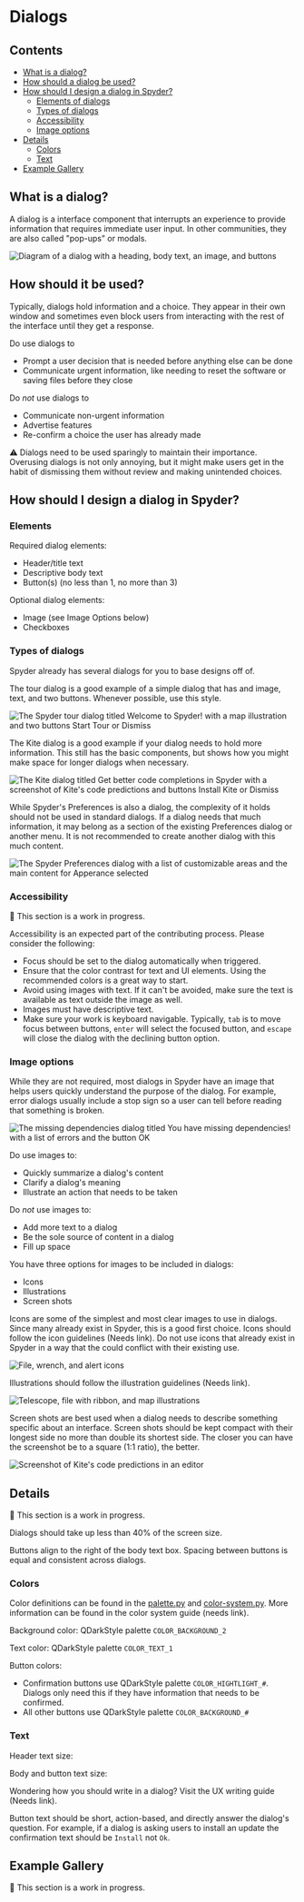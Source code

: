 # Dialogs

## Contents
- [What is a dialog?]()
- [How should a dialog be used?]()
- [How should I design a dialog in Spyder?]()
    - [Elements of dialogs]()
    - [Types of dialogs]()
    - [Accessibility]()
    - [Image options]()
- [Details]()
    - [Colors]()
    - [Text]()
- [Example Gallery]()

## What is a dialog?

A dialog is a interface component that interrupts an experience to provide information that requires immediate user input. 
In other communities, they are also called "pop-ups" or modals.

![Diagram of a dialog with a heading, body text, an image, and buttons](images/dialogs/diagram.png)

## How should it be used?

Typically, dialogs hold information and a choice. 
They appear in their own window and sometimes even block users from interacting with the rest of the interface until they get a response.

Do use dialogs to
- Prompt a user decision that is needed before anything else can be done
- Communicate urgent information, like needing to reset the software or saving files before they close

Do *not* use dialogs to
- Communicate non-urgent information
- Advertise features
- Re-confirm a choice the user has already made

:warning: Dialogs need to be used sparingly to maintain their importance. 
Overusing dialogs is not only annoying, but it might make users get in the habit of dismissing them without review and making unintended choices.

## How should I design a dialog in Spyder?

### Elements

Required dialog elements:
- Header/title text
- Descriptive body text
- Button(s) (no less than 1, no more than 3)

Optional dialog elements:
- Image (see Image Options below)
- Checkboxes

### Types of dialogs

Spyder already has several dialogs for you to base designs off of. 

The tour dialog is a good example of a simple dialog that has and image, text, and two buttons. Whenever possible, use this style.

![The Spyder tour dialog titled Welcome to Spyder! with a map illustration and two buttons Start Tour or Dismiss](images/dialogs/tour-dark.png)

The Kite dialog is a good example if your dialog needs to hold more information. 
This still has the basic components, but shows how you might make space for longer dialogs when necessary.

![The Kite dialog titled Get better code completions in Spyder with a screenshot of Kite's code predictions and buttons Install Kite or Dismiss](images/dialogs/kite-dark.png)

While Spyder's Preferences is also a dialog, the complexity of it holds should not be used in standard dialogs. 
If a dialog needs that much information, it may belong as a section of the existing Preferences dialog or another menu. 
It is not recommended to create another dialog with this much content.

![The Spyder Preferences dialog with a list of customizable areas and the main content for Apperance selected](images/dialogs/preferences1-dark.png)

### Accessibility

:construction: This section is a work in progress.

Accessibility is an expected part of the contributing process. 
Please consider the following:

- Focus should be set to the dialog automatically when triggered.
- Ensure that the color contrast for text and UI elements. Using the recommended colors is a great way to start.
- Avoid using images with text. If it can't be avoided, make sure the text is available as text outside the image as well.
- Images must have descriptive text.
- Make sure your work is keyboard navigable. Typically, `tab` is to move focus between buttons, `enter` will select the focused button, and `escape` will close the dialog with the declining button option.

### Image options 

While they are not required, most dialogs in Spyder have an image that helps users quickly understand the purpose of the dialog. 
For example, error dialogs usually include a stop sign so a user can tell before reading that something is broken.

![The missing dependencies dialog titled You have missing dependencies! with a list of errors and the button OK](images/dialogs/missing-dark.png)

Do use images to:
- Quickly summarize a dialog's content
- Clarify a dialog's meaning
- Illustrate an action that needs to be taken

Do *not* use images to:
- Add more text to a dialog
- Be the sole source of content in a dialog
- Fill up space

You have three options for images to be included in dialogs:
- Icons
- Illustrations
- Screen shots

Icons are some of the simplest and most clear images to use in dialogs. 
Since many already exist in Spyder, this is a good first choice. 
Icons should follow the icon guidelines (Needs link). 
Do not use icons that already exist in Spyder in a way that the could conflict with their existing use.

![File, wrench, and alert icons](images/dialogs/icons.png)

Illustrations should follow the illustration guidelines (Needs link). 

![Telescope, file with ribbon, and map illustrations](images/dialogs/illustrations.png)

Screen shots are best used when a dialog needs to describe something specific about an interface. 
Screen shots should be kept compact with their longest side no more than double its shortest side. 
The closer you can have the screenshot be to a square (1:1 ratio), the better.

![Screenshot of Kite's code predictions in an editor](images/dialogs/screenshots.png)


## Details

:construction: This section is a work in progress.

Dialogs should take up less than 40% of the screen size.

Buttons align to the right of the body text box. 
Spacing between buttons is equal and consistent across dialogs.

### Colors

Color definitions can be found in the [palette.py](https://github.com/spyder-ide/spyder/blob/master/spyder/utils/palette.py) and [color-system.py](https://github.com/spyder-ide/spyder/blob/master/spyder/utils/color_system.py). 
More information can be found in the color system guide (needs link).

Background color: QDarkStyle palette `COLOR_BACKGROUND_2`

Text color: QDarkStyle palette `COLOR_TEXT_1`

Button colors:
- Confirmation buttons use QDarkStyle palette `COLOR_HIGHTLIGHT_#`. Dialogs only need this if they have information that needs to be confirmed.
- All other buttons use QDarkStyle palette `COLOR_BACKGROUND_#`

### Text

Header text size: 

Body and button text size: 

Wondering how you should write in a dialog? Visit the UX writing guide (Needs link).

Button text should be short, action-based, and directly answer the dialog's question. 
For example, if a dialog is asking users to install an update the confirmation text should be `Install` not `Ok`.

## Example Gallery

:construction: This section is a work in progress.